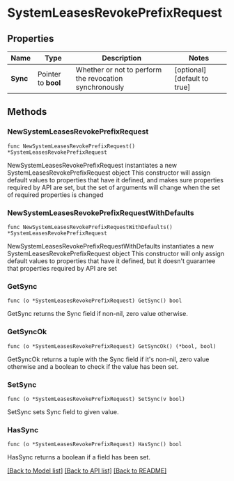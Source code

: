 # SystemLeasesRevokePrefixRequest

## Properties

Name | Type | Description | Notes
------------ | ------------- | ------------- | -------------
**Sync** | Pointer to **bool** | Whether or not to perform the revocation synchronously | [optional] [default to true]

## Methods

### NewSystemLeasesRevokePrefixRequest

`func NewSystemLeasesRevokePrefixRequest() *SystemLeasesRevokePrefixRequest`

NewSystemLeasesRevokePrefixRequest instantiates a new SystemLeasesRevokePrefixRequest object
This constructor will assign default values to properties that have it defined,
and makes sure properties required by API are set, but the set of arguments
will change when the set of required properties is changed

### NewSystemLeasesRevokePrefixRequestWithDefaults

`func NewSystemLeasesRevokePrefixRequestWithDefaults() *SystemLeasesRevokePrefixRequest`

NewSystemLeasesRevokePrefixRequestWithDefaults instantiates a new SystemLeasesRevokePrefixRequest object
This constructor will only assign default values to properties that have it defined,
but it doesn't guarantee that properties required by API are set

### GetSync

`func (o *SystemLeasesRevokePrefixRequest) GetSync() bool`

GetSync returns the Sync field if non-nil, zero value otherwise.

### GetSyncOk

`func (o *SystemLeasesRevokePrefixRequest) GetSyncOk() (*bool, bool)`

GetSyncOk returns a tuple with the Sync field if it's non-nil, zero value otherwise
and a boolean to check if the value has been set.

### SetSync

`func (o *SystemLeasesRevokePrefixRequest) SetSync(v bool)`

SetSync sets Sync field to given value.

### HasSync

`func (o *SystemLeasesRevokePrefixRequest) HasSync() bool`

HasSync returns a boolean if a field has been set.


[[Back to Model list]](../README.md#documentation-for-models) [[Back to API list]](../README.md#documentation-for-api-endpoints) [[Back to README]](../README.md)


